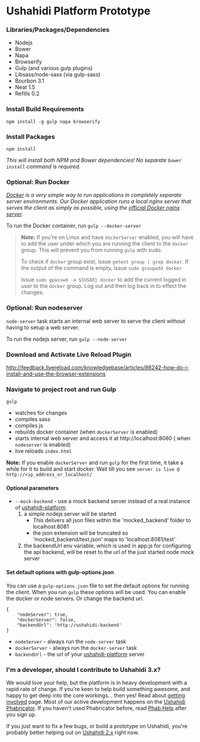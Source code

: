 Ushahidi Platform Prototype
===========================

### Libraries/Packages/Dependencies

* Nodejs
* Bower
* Napa
* Browserify
* Gulp (and various gulp plugins)
* Libsass/node-sass (via gulp-sass)
* Bourbon 3.1
* Neat 1.5
* Refills 0.2

### Install Build Requirements
`npm install -g gulp napa browserify`

### Install Packages
`npm install`

*This will install both NPM and Bower dependencies! No separate `bower install` command is required.*

### Optional: Run Docker

*[Docker](https://www.docker.com/) is a very simple way to run applications in
completely separate server environments. Our Docker application runs a local
nginx server that serves the client as simply as possible, using the
[official Docker nginx server](https://registry.hub.docker.com/_/nginx/).*

To run the Docker container, run `gulp --docker-server`

> **Note:** If you're on Linux and have `dockerServer` enabled, you will have to add the user under which you are
> running the client to the `docker` group. This will prevent you from running `gulp` with sudo.
>
> To check if `docker` group exist, issue `getent group | grep docker`. If the output of the command
> is empty, issue `sudo groupadd docker`
>
> Issue `sudo gpasswd -a ${USER} docker` to add the current logged in user to the `docker` group. Log out and then log back in to effect the changes.

### Optional: Run nodeserver

`node-server` task starts an internal web server to serve the client without having to setup a web server.

To run the nodejs server, run `gulp --node-server`

### Download and Activate Live Reload Plugin

http://feedback.livereload.com/knowledgebase/articles/86242-how-do-i-install-and-use-the-browser-extensions

### Navigate to project root and run Gulp

`gulp`

* watches for changes
* compiles sass
* compiles js
* rebuilds docker container (when `dockerServer` is enabled)
* starts internal web server and access it at http://localhost:8080 ( when `nodeserver` is enabled)
* live reloads `index.html`

**Note:** If you enable `dockerServer` and run `gulp` for the first time, it take a while for it to build and start docker. Wait till you see `server is live @ http://<ip_address_or_localhost/`

#### Optional parameters ####

* `--mock-backend` - use a mock backend server instead of a real instance of [ushahidi-platform](https://github.com/ushahidi/platform).
    1. a simple nodejs server will be started
        * This delivers all json files within the 'mocked_backend' folder to localhost:8081
        * the json extension will be truncated so 'mocked_backend/test.json' maps to 'localhost:8081/test'
    2. the backendUrl env variable, which is used in app.js for configuring the api backend, will be reset to the url of the just started node mock server

#### Set default options with gulp-options.json

You can use a `gulp-options.json` file to set the default options for running the client.
When you run `gulp` these options will be used. You can enable the docker or node servers.
Or change the backend url.

```
{
    "nodeServer": true,
    "dockerServer": false,
    "backendUrl": 'http://ushahidi-backend'
}
```

* `nodeServer` - always run the `node-server` task
* `dockerServer` - always run the `docker-server` task
* `backendUrl` - the url of your [ushahidi-platform](https://github.com/ushahidi/platform) server

### I'm a developer, should I contribute to Ushahidi 3.x?

We would love your help, but the platform is in heavy development with a rapid rate
of change. If you're keen to help build something awesome, and happy to get deep
into the core workings... then yes! Read about [getting involved](https://wiki.ushahidi.com/display/WIKI/Ushahidi+v3.x+-+Getting+Involved) page.
Most of our active development happens on the [Ushahidi Phabricator](https://phabricator.ushahidi.com/).
If you haven't used Phabricator before, read [Phab Help](https://phabricator.ushahidi.com/w/help/phabricator/) after you sign up.

If you just want to fix a few bugs, or build a prototype on Ushahidi, you're probably
better helping out on [Ushahidi 2.x](https://github.com/ushahidi/Ushahidi_Web) right now.
